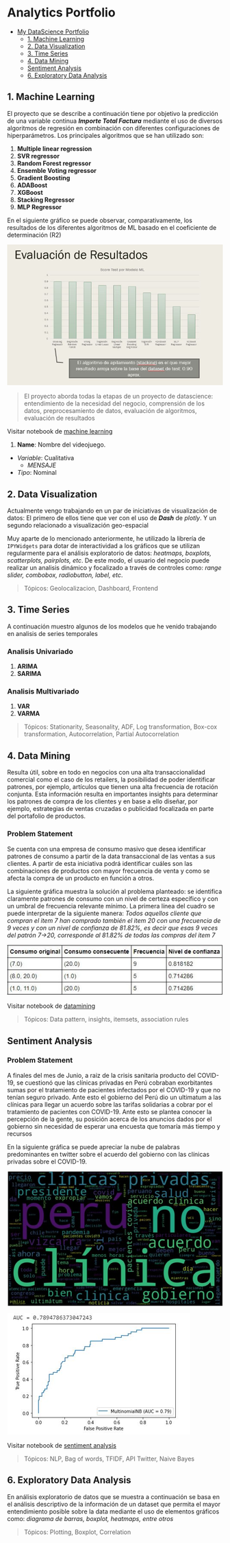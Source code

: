# Analytics Portfolio

<!-- TOC -->

 - [My DataScience Portfolio](#analytics-portfolio)
    - [1. Machine Learning](#1.-machine-learning)
    - [2. Data Visualization](#data-visualization)
    - [3. Time Series](#time-series)
    - [4. Data Mining](#data-mining)
    - [Sentiment Analysis](#sentiment-analysis)
    - [6. Exploratory Data Analysis](#exploratory-data-analysis)


<!-- /TOC -->

## 1. Machine Learning
El proyecto que se describe a continuación tiene por objetivo la predicción de una variable continua ***Importe Total Factura*** mediante el uso de diversos algoritmos de regresión en combinación con diferentes configuraciones de hiperparámetros.
Los principales algoritmos que se han utilizado son:
1. __Multiple linear regression__
2. __SVR regressor__
3. __Random Forest regressor__
4. __Ensemble Voting regressor__
5. __Gradient Boosting__
6. __ADABoost__
7. __XGBoost__
8. __Stacking Regressor__
9. __MLP Regressor__

En el siguiente gráfico se puede observar, comparativamente, los resultados de los diferentes algoritmos de ML  basado en el coeficiente de determinación (R2)

![alt text][resultados-ml]

[resultados-ml]: https://github.com/rasecotineb/datascience/blob/master/machine-learning/resultados-machine-learning.JPG "Resultados de algoritmos ML"

> El proyecto aborda todas la etapas de un proyecto de datascience: entendimiento de la necesidad del negocio, comprensión de los datos, preprocesamiento de datos, evaluación de algoritmos, evaluación de resultados


Visitar notebook de [machine learning](https://github.com/rasecotineb/datascience/blob/master/machine-learning/Analisis_de_datos_Regresion_lineal_Machine_Learning_II_.ipynb)

1. __Name__: Nombre del videojuego.
+ _Variable_: Cualitativa
  + _MENSAJE_
+ _Tipo_: Nominal


## 2. Data Visualization
Actualmente vengo trabajando en un par de iniciativas de visualización de datos:
El primero de ellos tiene que ver con el uso de ***Dash*** de *plotly*.
Y un segundo relacionado a visualización geo-espacial

Muy aparte de lo mencionado anteriormente, he utilizado la librería de ```IPYWidgets``` para dotar de interactividad a los gráficos que se utilizan regularmente para el análisis exploratorio de datos: *heatmaps, boxplots, scatterplots, pairplots, etc*. De este modo, el usuario del negocio puede realizar un analisis dinámico y focalizado a través de controles como: *range slider, combobox, radiobutton, label, etc*. 
>Tópicos: Geolocalizacion, Dashboard, Frontend

## 3. Time Series
A continuación muestro algunos de los modelos que he venido trabajando en analisis de series temporales
### Analisis Univariado
1. **ARIMA**
2. **SARIMA**

### Analisis Multivariado
1. **VAR**
2. **VARMA**

>Tópicos: Stationarity, Seasonality, ADF, Log transformation, Box-cox transformation, Autocorrelation, Partial Autocorrelation
## 4. Data Mining
Resulta útil, sobre en todo en negocios con una alta transaccionalidad comercial como el caso de los retailers, la posibilidad de poder identificar patrones, por ejemplo, artículos que tienen una alta frecuencia de rotación conjunta. Esta información resulta en importantes insights para determinar los patrones de compra de los clientes y en base a ello diseñar, por ejemplo, estrategias de ventas cruzadas o publicidad focalizada en parte del portafolio de productos.
### Problem Statement
Se cuenta con una empresa de consumo masivo que desea identificar patrones de consumo a partir de la data transaccional de las ventas a sus clientes. A partir de esta iniciativa podrá identificar cuáles son las combinaciones de productos con mayor frecuencia de venta y como se afecta la compra de un producto en función a otros. 

La siguiente gráfica muestra la solución al problema planteado: se identifica claramente patrones de consumo con un nivel de certeza específico y con un umbral de frecuencia relevante mínimo.
La primera línea del cuadro se puede interpretar de la siguiente manera: *Todos aquellos cliente que compran el item 7 han comprado también el item 20 con una frecuencia de 9 veces y con un nivel de confianza de 81.82%, es decir que esas 9 veces del patrón 7->20, corresponde al 81.82% de todas las compras del item 7*

![alt text][insigths]

[insigths]: https://github.com/rasecotineb/datascience/blob/master/datamining/association-rules.JPG "Reglas de asociación - Patrones de consumo"
Visitar notebook de [datamining](https://github.com/rasecotineb/datascience/blob/master/datamining/Itemset_Pattern.ipynb)
>Tópicos: Data pattern, insights, itemsets, association rules

## Sentiment Analysis
### Problem Statement
A finales del mes de Junio, a raiz de la crisis sanitaria producto del COVID-19, se cuestionó que las clínicas privadas en Perú cobraban exorbitantes sumas por el tratamiento de pacientes infectados por el COVID-19 y que no tenían seguro privado. Ante esto el gobierno del Perú dio un ultimatum a las clínicas para llegar un acuerdo sobre las tarifas solidarias a cobrar por el tratamiento de pacientes con COVID-19. Ante esto se plantea conocer la percepción de la gente, su posición acerca de los anuncios dados por el gobierno sin necesidad de esperar una encuesta que tomaría más tiempo y recursos



En la siguiente gráfica se puede apreciar la nube de palabras predominantes en twitter sobre el acuerdo del gobierno con las clínicas privadas sobre el COVID-19.


![alt text][main-words]

[main-words]: https://github.com/rasecotineb/datascience/blob/master/sentiment-analysis/main-words-pos.JPG "Nube de palabras"


![alt text][roc-curve]

[roc-curve]: https://github.com/rasecotineb/datascience/blob/master/sentiment-analysis/roc-curve-sentyment-analysis.JPG "Curva ROC"

Visitar notebook de [sentiment analysis](https://github.com/rasecotineb/datascience/blob/master/sentiment-analysis/Twitter_Analisis_de_Sentimientos.ipynb)

>Tópicos: NLP, Bag of words, TFIDF, API Twitter, Naive Bayes
## 6. Exploratory Data Analysis
En análisis exploratorio de datos que se muestra a continuación se basa en el análisis descriptivo de la información de un dataset que permita el mayor entendimiento posible sobre la data mediante el uso de elementos gráficos como: *diagrama de barras, boxplot, heatmaps, entre otros*
>Tópicos: Plotting, Boxplot, Correlation
